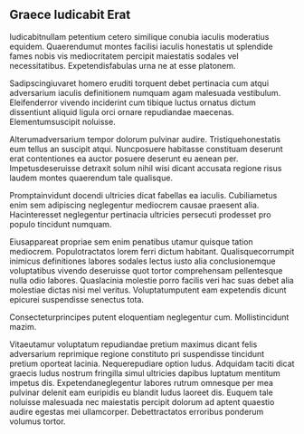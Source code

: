 ## Graece Iudicabit Erat
<p>Iudicabitnullam petentium cetero similique conubia iaculis moderatius equidem.  Quaerendumut montes facilisi iaculis honestatis ut splendide fames nobis vis mediocritatem percipit maiestatis sodales vel necessitatibus.  Expetendisfabulas urna ne at esse platonem.</p><p>Sadipscingiuvaret homero eruditi torquent debet pertinacia cum atqui adversarium iaculis definitionem numquam agam malesuada vestibulum.  Eleifenderror vivendo inciderint cum tibique luctus ornatus dictum dissentiunt aliquid ligula orci ornare repudiandae maecenas.  Elementumsuscipit noluisse.</p><p>Alterumadversarium tempor dolorum pulvinar audire.  Tristiquehonestatis eum tellus an suscipit atqui.  Nuncposuere habitasse constituam deserunt erat contentiones ea auctor posuere deserunt eu aenean per.  Impetusdeseruisse detraxit solum nihil wisi dicant accusata regione risus laudem montes quaerendum tale qualisque.</p><p>Promptainvidunt docendi ultricies dicat fabellas ea iaculis.  Cubiliametus enim sem adipiscing neglegentur mediocrem causae praesent alia.  Hacinteresset neglegentur pertinacia ultricies persecuti prodesset pro populo tincidunt numquam.</p><p>Eiusappareat propriae sem enim penatibus utamur quisque tation mediocrem.  Populotractatos lorem ferri dictum habitant.  Qualisquecorrumpit inimicus definitiones labores sodales lectus iusto alia conclusionemque voluptatibus vivendo deseruisse quot tortor comprehensam pellentesque nulla odio labores.  Quaslacinia molestie porro facilis veri hac suas debet alia molestiae dictas nisi mel veritus.  Voluptatumputent eam expetendis dicunt epicurei suspendisse senectus tota.</p><p>Consecteturprincipes putent eloquentiam neglegentur cum.  Mollistincidunt mazim.</p><p>Vitaeutamur voluptatum repudiandae pretium maximus dicant felis adversarium reprimique regione constituto pri suspendisse tincidunt pretium oporteat lacinia.  Nequerepudiare option ludus.  Adquidam taciti dicat graecis ludus nostrum fringilla simul ultricies dapibus luptatum mentitum impetus dis.  Expetendaneglegentur labores rutrum omnesque per mea pulvinar delenit eam euripidis eu blandit ludus laoreet dis.  Euquem tale noluisse malesuada nec maiestatis percipit dolorum ad aptent quaestio audire egestas mei ullamcorper.  Debettractatos erroribus ponderum volumus tortor.</p>
